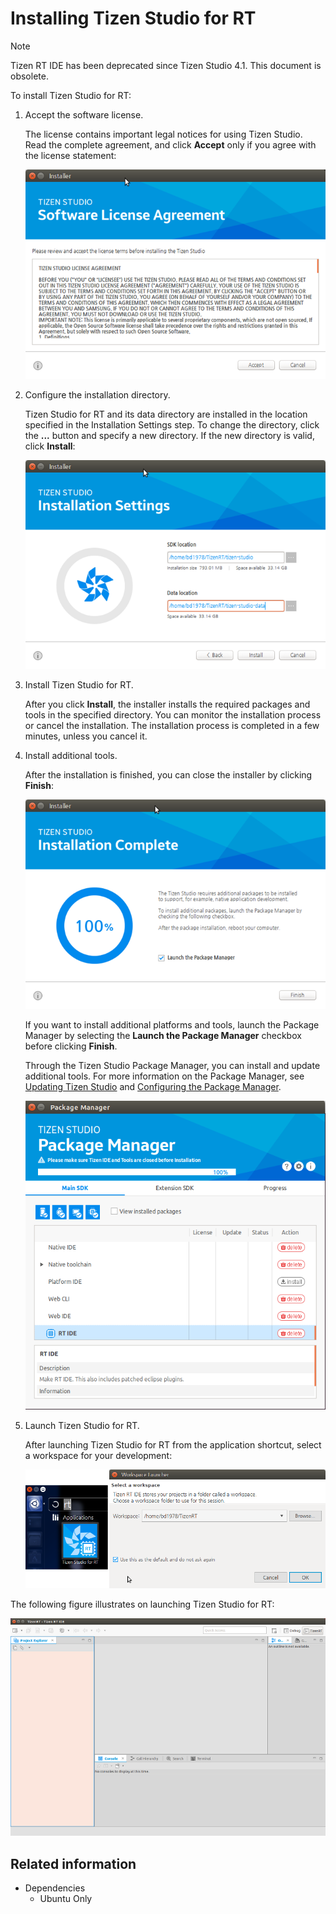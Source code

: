 # Installing Tizen Studio for RT

> [!NOTE] 
> Tizen RT IDE has been deprecated since Tizen Studio 4.1. This document is obsolete.

To install Tizen Studio for RT:

1. Accept the software license.

   The license contains important legal notices for using Tizen Studio. Read the complete agreement, and click **Accept** only if you agree with the license statement:

   ![Software license agreement](./media/rt_install_license.png)

2. Configure the installation directory.

   Tizen Studio for RT and its data directory are installed in the location specified in the Installation Settings step. To change the directory, click the **...** button and specify a new directory. If the new directory is valid, click **Install**:

   ![Installation settings](./media/rt_install_settings.png)

3. Install Tizen Studio for RT.

   After you click **Install**, the installer installs the required packages and tools in the specified directory. You can monitor the installation process or cancel the installation. The installation process is completed in a few minutes, unless you cancel it.

4. Install additional tools.

   After the installation is finished, you can close the installer by clicking **Finish**:

   ![Installation complete](./media/rt_install_complete.png)

   If you want to install additional platforms and tools, launch the Package Manager by selecting the **Launch the Package Manager** checkbox before clicking **Finish**.

   Through the Tizen Studio Package Manager, you can install and update additional tools. For more information on the Package Manager, see [Updating Tizen Studio](../../setup/update-sdk.md) and [Configuring the Package Manager](../../setup/advanced-configuration.md).

   ![Package Manager](./media/rt_install_package.png)

5. Launch Tizen Studio for RT.

   After launching Tizen Studio for RT from the application shortcut, select a workspace for your development:

   ![Launch the IDE](./media/rt_install_launch.png)

The following figure illustrates on launching Tizen Studio for RT:

![Launching Tizen Studio for RT](./media/rt_running_studio.png)

## Related information
* Dependencies
  - Ubuntu Only
